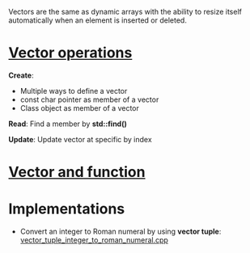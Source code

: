 Vectors are the same as dynamic arrays with the ability to resize itself automatically when an element is inserted or deleted.

# [Vector operations]()

**Create**: 
* Multiple ways to define a vector 
* const char pointer as member of a vector
* Class object as member of a vector

**Read**: Find a member by **std::find()**

**Update**: Update vector at specific by index

# [Vector and function]()
# Implementations
* Convert an integer to Roman numeral by using **vector tuple**: [vector_tuple_integer_to_roman_numeral.cpp](../src/vector_tuple_integer_to_roman_numeral.cpp)